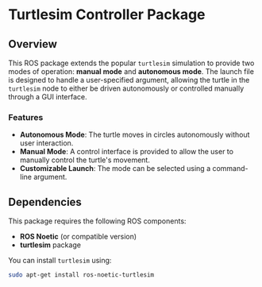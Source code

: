# Turtlesim Controller Package
 
## Overview
 
This ROS package extends the popular `turtlesim` simulation to provide two modes of operation: **manual mode** and **autonomous mode**. The launch file is designed to handle a user-specified argument, allowing the turtle in the `turtlesim` node to either be driven autonomously or controlled manually through a GUI interface.
 
### Features
 
- **Autonomous Mode**: The turtle moves in circles autonomously without user interaction.
- **Manual Mode**: A control interface is provided to allow the user to manually control the turtle's movement.
- **Customizable Launch**: The mode can be selected using a command-line argument.
 
## Dependencies
 
This package requires the following ROS components:
- **ROS Noetic** (or compatible version)
- **turtlesim** package
 
You can install `turtlesim` using:
```bash
sudo apt-get install ros-noetic-turtlesim
